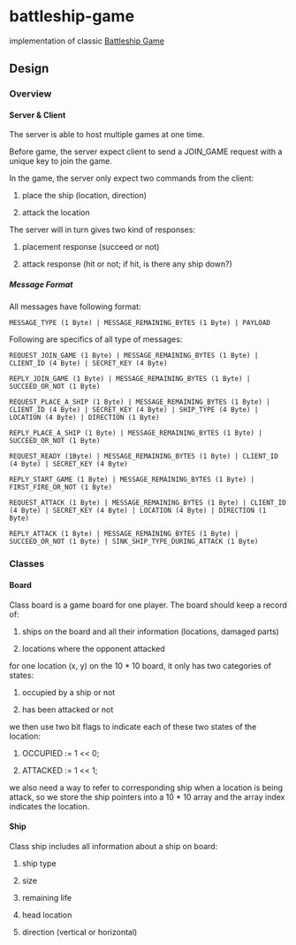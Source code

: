 # battleship-game

implementation of classic [Battleship Game](https://en.wikipedia.org/wiki/Battleship_(game))

## Design

### Overview

#### Server & Client

The server is able to host multiple games at one time.

Before game, the server expect client to send a JOIN_GAME request with a unique key to join the game.

In the game, the server only expect two commands from the client:

1. place the ship (location, direction)

2. attack the location

The server will in turn gives two kind of responses:

1. placement response (succeed or not)

2. attack response (hit or not; if hit, is there any ship down?)

##### Message Format

All messages have following format:

`MESSAGE_TYPE (1 Byte) | MESSAGE_REMAINING_BYTES (1 Byte) | PAYLOAD`

Following are specifics of all type of messages:

`REQUEST_JOIN_GAME (1 Byte) | MESSAGE_REMAINING_BYTES (1 Byte) | CLIENT_ID (4 Byte) | SECRET_KEY (4 Byte)`

`REPLY_JOIN_GAME (1 Byte) | MESSAGE_REMAINING_BYTES (1 Byte) | SUCCEED_OR_NOT (1 Byte)`

`REQUEST_PLACE_A_SHIP (1 Byte) | MESSAGE_REMAINING_BYTES (1 Byte) | CLIENT_ID (4 Byte) | SECRET_KEY (4 Byte) | SHIP_TYPE (4 Byte) | LOCATION (4 Byte) | DIRECTION (1 Byte)`

`REPLY_PLACE_A_SHIP (1 Byte) | MESSAGE_REMAINING_BYTES (1 Byte) | SUCCEED_OR_NOT (1 Byte)`

`REQUEST_READY (1Byte) | MESSAGE_REMAINING_BYTES (1 Byte) | CLIENT_ID (4 Byte) | SECRET_KEY (4 Byte)`

`REPLY_START_GAME (1 Byte) | MESSAGE_REMAINING_BYTES (1 Byte) | FIRST_FIRE_OR_NOT (1 Byte)`

`REQUEST_ATTACK (1 Byte) | MESSAGE_REMAINING_BYTES (1 Byte) | CLIENT_ID (4 Byte) | SECRET_KEY (4 Byte) | LOCATION (4 Byte) | DIRECTION (1 Byte)`

`REPLY_ATTACK (1 Byte) | MESSAGE_REMAINING_BYTES (1 Byte) | SUCCEED_OR_NOT (1 Byte) | SINK_SHIP_TYPE_DURING_ATTACK (1 Byte)`


### Classes

#### Board

Class board is a game board for one player. The board should keep a record of:

1. ships on the board and all their information (locations, damaged parts)

2. locations where the opponent attacked

for one location (x, y) on the 10 * 10 board, it only has two categories of states:

1. occupied by a ship or not

2. has been attacked or not

we then use two bit flags to indicate each of these two states of the location:

1. OCCUPIED := 1 << 0;

2. ATTACKED := 1 << 1;

we also need a way to refer to corresponding ship when a location is being attack, so we store the ship pointers into a 10 * 10 array and the array index indicates the location.

#### Ship

Class ship includes all information about a ship on board:

1. ship type

2. size

3. remaining life

4. head location

5. direction (vertical or horizontal)
